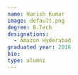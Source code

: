 ```yaml
---
name: Harish Kumar
image: default.png
degree: B.Tech 
designations: 
  - Amazon Hyderabad
graduated year: 2016
bio:
type: alumni
---
```

